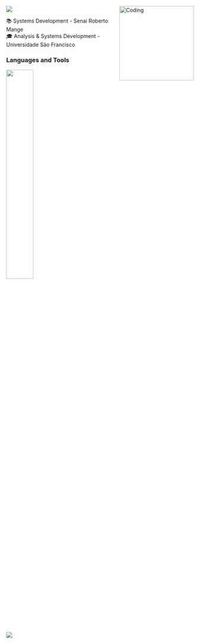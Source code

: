 <img src="https://steemitimages.com/DQmUbNdwwHqkEp2AfL9XQhTUkicHT4s8qGfqHeAvtBvGcAx/pretoevermelho.gif">

<img align="right" alt="Coding" width="200" src="https://i.pinimg.com/originals/7d/2c/12/7d2c1229dc1bcf745aa5e59cc090ab44.gif">

 📚 Systems Development - Senai Roberto Mange <br> 
 🎓 Analysis & Systems Development - Universidade São Francisco <br>

### Languages and Tools

<div align="left">
<p>
    <a>
        <img src="https://skillicons.dev/icons?i=py,java,html,css,github,figma" width="38%" height="38%"/>
    </a>
</p>
</div>
<br>     

<img src="https://steemitimages.com/DQmUbNdwwHqkEp2AfL9XQhTUkicHT4s8qGfqHeAvtBvGcAx/pretoevermelho.gif">

